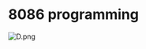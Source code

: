 # 8086 programming


![D.png](https://github.com/Tan12d/8086-Programming/assets/100254217/7209b241-f809-46e6-995e-235c28891f70)
